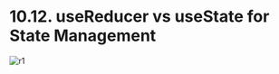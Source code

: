 # 10.12. useReducer vs useState for State Management

![r1](https://github.com/kiranbansode/learn-react/assets/50626798/2514044a-8b42-4f5f-a6c2-540167122c55)

